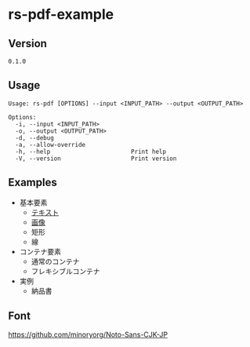# rs-pdf-example

## Version

`0.1.0`

## Usage

```
Usage: rs-pdf [OPTIONS] --input <INPUT_PATH> --output <OUTPUT_PATH>

Options:
  -i, --input <INPUT_PATH>    
  -o, --output <OUTPUT_PATH>  
  -d, --debug                      
  -a, --allow-override             
  -h, --help                       Print help
  -V, --version                    Print version
```

## Examples

* 基本要素
  * [テキスト](basic_text/text.pdf)
  * [画像](basic_image/image.pdf)
  * 矩形
  * 線
* コンテナ要素
  * 通常のコンテナ
  * フレキシブルコンテナ
* 実例
  * 納品書

## Font

https://github.com/minoryorg/Noto-Sans-CJK-JP
